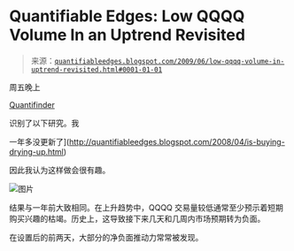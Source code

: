 <!--yml

分类：未分类

日期：2024-05-18 13:18:28

-->

# Quantifiable Edges: Low QQQQ Volume In an Uptrend Revisited

> 来源：[`quantifiableedges.blogspot.com/2009/06/low-qqqq-volume-in-uptrend-revisited.html#0001-01-01`](http://quantifiableedges.blogspot.com/2009/06/low-qqqq-volume-in-uptrend-revisited.html#0001-01-01)

周五晚上

[Quantifinder](http://www.quantifiableedges.com/quantifinderinfo.html)

识别了以下研究。我

一年多没更新了](http://quantifiableedges.blogspot.com/2008/04/is-buying-drying-up.html)

因此我认为这样做会很有趣。

![图片](https://blogger.googleusercontent.com/img/b/R29vZ2xl/AVvXsEg2yOCbjEwQblOe6bVYLf9i1U8-1c5HeLyaBWfLfBg7l25lWL0xWQ__5-xp7sqj8voF2wXFWaUTg6mB-GYgVo9eWtEoYiP5ieoC1Hj6q0lH1akpr3owNXZU-xFDYeKDkwjf-FLCBuezUw8t/s1600-h/2009-6-29+png.png)

结果与一年前大致相同。在上升趋势中，QQQQ 交易量较低通常至少预示着短期购买兴趣的枯竭。历史上，这导致接下来几天和几周内市场预期转为负面。

在设置后的前两天，大部分的净负面推动力常常被发现。
